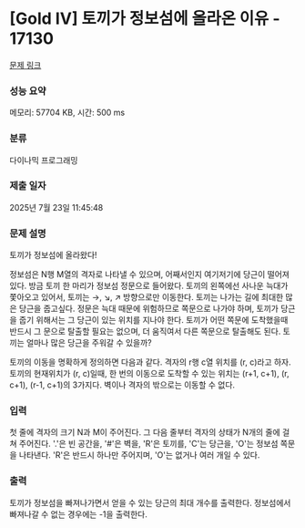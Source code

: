 # [Gold IV] 토끼가 정보섬에 올라온 이유 - 17130 

[문제 링크](https://www.acmicpc.net/problem/17130) 

### 성능 요약

메모리: 57704 KB, 시간: 500 ms

### 분류

다이나믹 프로그래밍

### 제출 일자

2025년 7월 23일 11:45:48

### 문제 설명

<p>토끼가 정보섬에 올라왔다!</p>

<p>정보섬은 N행 M열의 격자로 나타낼 수 있으며, 어째서인지 여기저기에 당근이 떨어져 있다. 방금 토끼 한 마리가 정보섬 정문으로 들어왔다. 토끼의 왼쪽에선 사나운 늑대가 쫓아오고 있어서, 토끼는 →, ↘, ↗ 방향으로만 이동한다. 토끼는 나가는 길에 최대한 많은 당근을 줍고싶다. 정문은 늑대 때문에 위험하므로 쪽문으로 나가야 하며, 토끼가 당근을 줍기 위해서는 그 당근이 있는 위치를 지나야 한다. 토끼가 어떤 쪽문에 도착했을때 반드시 그 문으로 탈출할 필요는 없으며, 더 움직여서 다른 쪽문으로 탈출해도 된다. 토끼는 얼마나 많은 당근을 주워갈 수 있을까?</p>

<p>토끼의 이동을 명확하게 정의하면 다음과 같다. 격자의 r행 c열 위치를 (r, c)라고 하자. 토끼의 현재위치가 (r, c)일때, 한 번의 이동으로 도착할 수 있는 위치는 (r+1, c+1), (r, c+1), (r-1, c+1)의 3가지다. 벽이나 격자의 밖으로는 이동할 수 없다.</p>

### 입력 

 <p>첫 줄에 격자의 크기 N과 M이 주어진다. 그 다음 줄부터 격자의 상태가 N개의 줄에 걸쳐 주어진다. '.'은 빈 공간을, '#'은 벽을, 'R'은 토끼를, 'C'는 당근을, 'O'는 정보섬 쪽문을 나타낸다. 'R'은 반드시 하나만 주어지며, 'O'는 없거나 여러 개일 수 있다.</p>

### 출력 

 <p>토끼가 정보섬을 빠져나가면서 얻을 수 있는 당근의 최대 개수를 출력한다. 정보섬에서 빠져나갈 수 없는 경우에는 -1을 출력한다.</p>

